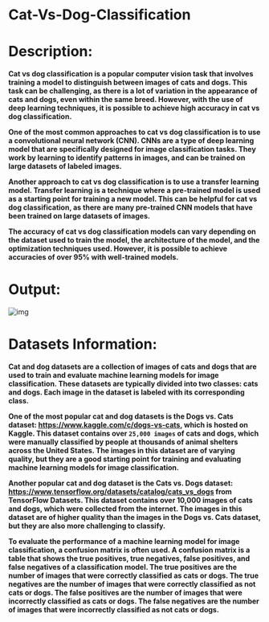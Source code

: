 # Cat-Vs-Dog-Classification

# Description:

**Cat vs dog classification is a popular computer vision task that involves training a model to distinguish between images of cats and dogs. This task can be challenging, as there is a lot of variation in the appearance of cats and dogs, even within the same breed. However, with the use of deep learning techniques, it is possible to achieve high accuracy in cat vs dog classification.**

**One of the most common approaches to cat vs dog classification is to use a convolutional neural network (CNN). CNNs are a type of deep learning model that are specifically designed for image classification tasks. They work by learning to identify patterns in images, and can be trained on large datasets of labeled images.**

**Another approach to cat vs dog classification is to use a transfer learning model. Transfer learning is a technique where a pre-trained model is used as a starting point for training a new model. This can be helpful for cat vs dog classification, as there are many pre-trained CNN models that have been trained on large datasets of images.**

**The accuracy of cat vs dog classification models can vary depending on the dataset used to train the model, the architecture of the model, and the optimization techniques used. However, it is possible to achieve accuracies of over 95% with well-trained models.**

# Output:

![img]()

# **Datasets Information:**

**Cat and dog datasets are a collection of images of cats and dogs that are used to train and evaluate machine learning models for image classification. These datasets are typically divided into two classes: cats and dogs. Each image in the dataset is labeled with its corresponding class.**

**One of the most popular cat and dog datasets is the Dogs vs. Cats dataset: https://www.kaggle.com/c/dogs-vs-cats, which is hosted on Kaggle. This dataset contains over `25,000 images` of cats and dogs, which were manually classified by people at thousands of animal shelters across the United States. The images in this dataset are of varying quality, but they are a good starting point for training and evaluating machine learning models for image classification.**

**Another popular cat and dog dataset is the Cats vs. Dogs dataset: https://www.tensorflow.org/datasets/catalog/cats_vs_dogs from TensorFlow Datasets. This dataset contains over 10,000 images of cats and dogs, which were collected from the internet. The images in this dataset are of higher quality than the images in the Dogs vs. Cats dataset, but they are also more challenging to classify.**

**To evaluate the performance of a machine learning model for image classification, a confusion matrix is often used. A confusion matrix is a table that shows the true positives, true negatives, false positives, and false negatives of a classification model. The true positives are the number of images that were correctly classified as cats or dogs. The true negatives are the number of images that were correctly classified as not cats or dogs. The false positives are the number of images that were incorrectly classified as cats or dogs. The false negatives are the number of images that were incorrectly classified as not cats or dogs.**
